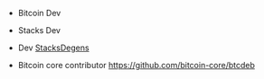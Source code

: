 - Bitcoin Dev
- Stacks Dev
- Dev [StacksDegens](https://twitter.com/StacksDegens) 

- Bitcoin core contributor https://github.com/bitcoin-core/btcdeb
<!---
BowTiedDeployer/BowTiedDeployer is a ✨ special ✨ repository because its `README.md` (this file) appears on your GitHub profile.
You can click the Preview link to take a look at your changes.
--->
